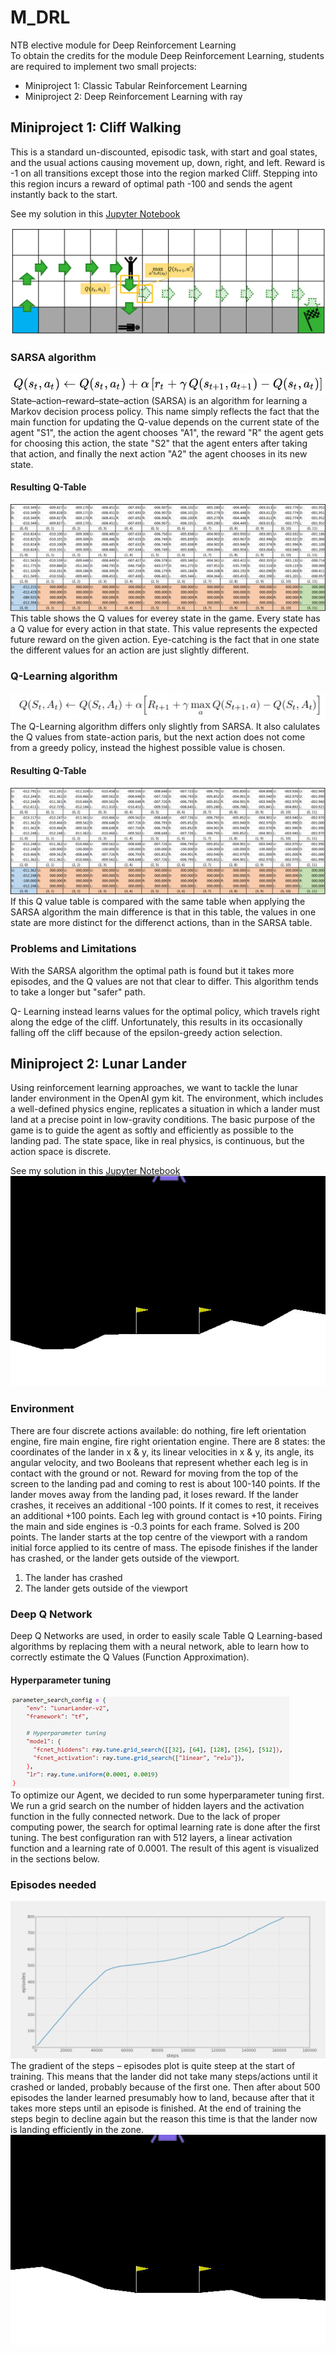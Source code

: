 # M_DRL
NTB elective module for Deep Reinforcement Learning<br>
To obtain the credits for the module Deep Reinforcement Learning, students are required to implement two small projects:
- Miniproject 1: Classic Tabular Reinforcement Learning
- Miniproject 2: Deep Reinforcement Learning with ray

## Miniproject 1: Cliff Walking
This is a standard un-discounted, episodic task, with start and goal states, and the usual actions causing
movement up, down, right, and left. Reward is -1 on all transitions except those into the region marked
Cliff. Stepping into this region incurs a reward of optimal path -100 and sends the agent instantly back to
the start.

See my solution in this [Jupyter Notebook](https://github.com/alkolhar/M_DRL/blob/main/MiniProject-Cliff_Walking.ipynb)

![Cliff Walking](/images/cliff_walking.png)

### SARSA algorithm
![SARSA algorithm](/images/sarsa-algorithm.png)<br>
State–action–reward–state–action (SARSA) is an algorithm for learning a Markov decision process policy.
This name simply reflects the fact that the main function for updating the Q-value depends on the current state of the
agent "S1", the action the agent chooses "A1", the reward "R" the agent gets for choosing this action, the state "S2"
that the agent enters after taking that action, and finally the next action "A2" the agent chooses in its new state. 

#### Resulting Q-Table
![Q-Table Sarsa](/images/q-table-sarsa.png)<br>
This table shows the Q values for everey state in the game. Every state has a Q value for every action in 
that state. This value represents the expected future reward on the given action. Eye-catching is the fact
that in one state the different values for an action are just slightly different.

### Q-Learning algorithm
![Q-Learning algorithm](/images/q-algorithm.png)<br>
The Q-Learning algorithm differs only slightly from SARSA. It also calulates the Q values from state-action paris,
but the next action does not come from a greedy policy, instead the highest possible value is chosen.

#### Resulting Q-Table
![Q-Table Sarsa](/images/q-table-q_learning.png)<br>
If this Q value table is compared with the same table when applying the SARSA algorithm the main difference
is that in this table, the values in one state are more distinct for the differenct actions, than in the
SARSA table.

### Problems and Limitations
With the SARSA algorithm the optimal path is found but it takes more episodes, and the Q values are not that 
clear to differ. This algorithm tends to take a longer but "safer" path.

Q- Learning instead learns values for the optimal policy, which travels right along the edge of the cliff.
Unfortunately, this results in its occasionally falling off the cliff because of the epsilon-greedy action
selection.

## Miniproject 2: Lunar Lander
Using reinforcement learning approaches, we want to tackle the lunar lander environment in the OpenAI gym kit.
The environment, which includes a well-defined physics engine, replicates a situation in which a lander must land at a precise point in low-gravity conditions.
The basic purpose of the game is to guide the agent as softly and efficiently as possible to the landing pad. The state space, like in real physics, is continuous, but the action space is discrete.

See my solution in this [Jupyter Notebook](https://github.com/alkolhar/M_DRL/blob/main/MiniProject-LunarLander.ipynb)<br>
![before-training](https://github.com/alkolhar/M_DRL/blob/main/images/before-training.gif)<br>

### Environment
There are four discrete actions available: do nothing, fire left orientation engine, fire main engine, fire right orientation engine. There are 8 states: the coordinates of the lander in x & y, its linear velocities in x & y, its angle, its angular velocity, and two Booleans that represent whether each leg is in contact with the ground or not.
Reward for moving from the top of the screen to the landing pad and coming to rest is about 100-140 points. If the lander moves away from the landing pad, it loses reward. If the lander crashes, it receives an additional -100 points. If it comes to rest, it receives an additional +100 points. Each leg with ground contact is +10 points. Firing the main and side engines is -0.3 points for each frame. Solved is 200 points. The lander starts at the top centre of the viewport with a random initial force applied to its centre of mass.
The episode finishes if the lander has crashed, or the lander gets outside of the viewport.
1.	The lander has crashed
2.	The lander gets outside of the viewport

### Deep Q Network
Deep Q Networks are used, in order to easily scale Table Q Learning-based algorithms by replacing them with a neural network, able to learn how to correctly estimate the Q Values (Function Approximation).

#### Hyperparameter tuning
![HyperTuning](/images/hyperparameter-tuning.png)<br>
To optimize our Agent, we decided to run some hyperparameter tuning first. We run a grid search on the number of hidden layers and the activation function in the fully connected network.
Due to the lack of proper computing power, the search for optimal learning rate is done after the first tuning.
The best configuration ran with 512 layers, a linear activation function and a learning rate of 0.0001. The result of this agent is visualized in the sections below.

### Episodes needed
![Episodes](/images/episodes.png)<br>
The gradient of the steps – episodes plot is quite steep at the start of training.
This means that the lander did not take many steps/actions until it crashed or landed, probably because of the first one. Then after about 500 episodes the lander learned presumably how to land, because after that it takes more steps until an episode is finished.
At the end of training the steps begin to decline again but the reason this time is that the lander now is landing efficiently in the zone.<br>
![after-training](https://github.com/alkolhar/M_DRL/blob/main/images/after-training.gif)

